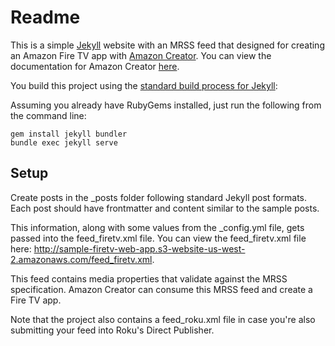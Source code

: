 # Readme

This is a simple [Jekyll](https://jekyllrb.com/) website with an MRSS feed that designed for creating an Amazon Fire TV app with [Amazon Creator](https://creator.amazon.com). You can view the documentation for Amazon Creator [here](https://creator.amazon.com/documentation/ac/overview.html).

You build this project using the [standard build process for Jekyll](https://jekyllrb.com/docs/quickstart/):

Assuming you already have RubyGems installed, just run the following from the command line:

```
gem install jekyll bundler
bundle exec jekyll serve
```

## Setup

Create posts in the \_posts folder following standard Jekyll post formats. Each post should have frontmatter and content similar to the sample posts.

This information, along with some values from the \_config.yml file, gets passed into the feed_firetv.xml file. You can view the feed_firetv.xml file here: http://sample-firetv-web-app.s3-website-us-west-2.amazonaws.com/feed_firetv.xml.

This feed contains media properties that validate against the MRSS specification. Amazon Creator can consume this MRSS feed and create a Fire TV app.

Note that the project also contains a feed_roku.xml file in case you're also submitting your feed into Roku's Direct Publisher.
